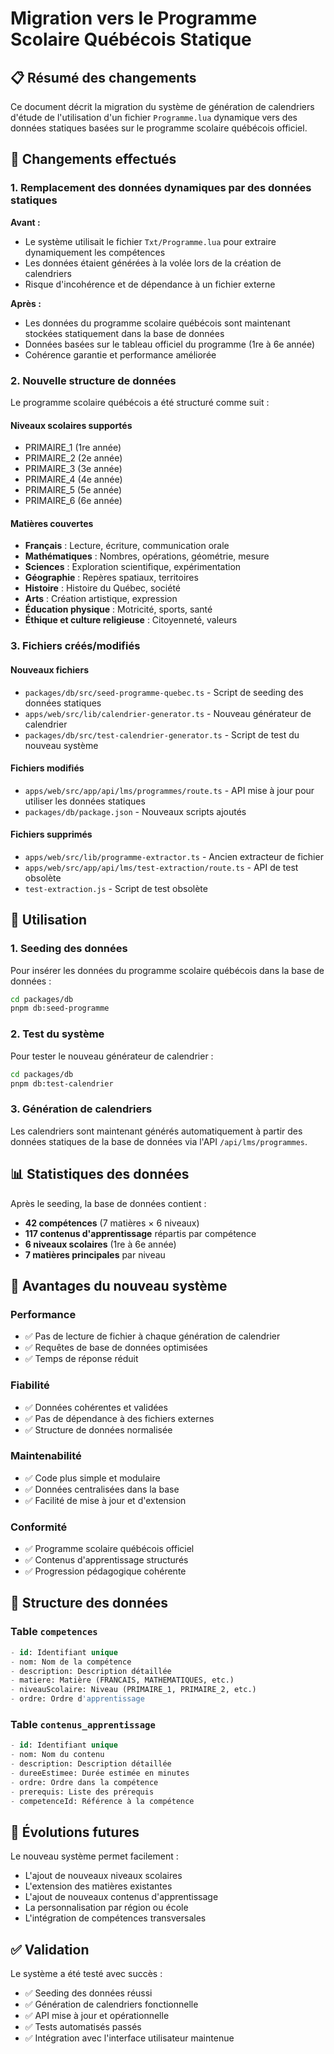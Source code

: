# Migration vers le Programme Scolaire Québécois Statique

## 📋 Résumé des changements

Ce document décrit la migration du système de génération de calendriers d'étude de l'utilisation d'un fichier `Programme.lua` dynamique vers des données statiques basées sur le programme scolaire québécois officiel.

## 🔄 Changements effectués

### 1. Remplacement des données dynamiques par des données statiques

**Avant :**
- Le système utilisait le fichier `Txt/Programme.lua` pour extraire dynamiquement les compétences
- Les données étaient générées à la volée lors de la création de calendriers
- Risque d'incohérence et de dépendance à un fichier externe

**Après :**
- Les données du programme scolaire québécois sont maintenant stockées statiquement dans la base de données
- Données basées sur le tableau officiel du programme (1re à 6e année)
- Cohérence garantie et performance améliorée

### 2. Nouvelle structure de données

Le programme scolaire québécois a été structuré comme suit :

#### Niveaux scolaires supportés
- PRIMAIRE_1 (1re année)
- PRIMAIRE_2 (2e année)
- PRIMAIRE_3 (3e année)
- PRIMAIRE_4 (4e année)
- PRIMAIRE_5 (5e année)
- PRIMAIRE_6 (6e année)

#### Matières couvertes
- **Français** : Lecture, écriture, communication orale
- **Mathématiques** : Nombres, opérations, géométrie, mesure
- **Sciences** : Exploration scientifique, expérimentation
- **Géographie** : Repères spatiaux, territoires
- **Histoire** : Histoire du Québec, société
- **Arts** : Création artistique, expression
- **Éducation physique** : Motricité, sports, santé
- **Éthique et culture religieuse** : Citoyenneté, valeurs

### 3. Fichiers créés/modifiés

#### Nouveaux fichiers
- `packages/db/src/seed-programme-quebec.ts` - Script de seeding des données statiques
- `apps/web/src/lib/calendrier-generator.ts` - Nouveau générateur de calendrier
- `packages/db/src/test-calendrier-generator.ts` - Script de test du nouveau système

#### Fichiers modifiés
- `apps/web/src/app/api/lms/programmes/route.ts` - API mise à jour pour utiliser les données statiques
- `packages/db/package.json` - Nouveaux scripts ajoutés

#### Fichiers supprimés
- `apps/web/src/lib/programme-extractor.ts` - Ancien extracteur de fichier
- `apps/web/src/app/api/lms/test-extraction/route.ts` - API de test obsolète
- `test-extraction.js` - Script de test obsolète

## 🚀 Utilisation

### 1. Seeding des données

Pour insérer les données du programme scolaire québécois dans la base de données :

```bash
cd packages/db
pnpm db:seed-programme
```

### 2. Test du système

Pour tester le nouveau générateur de calendrier :

```bash
cd packages/db
pnpm db:test-calendrier
```

### 3. Génération de calendriers

Les calendriers sont maintenant générés automatiquement à partir des données statiques de la base de données via l'API `/api/lms/programmes`.

## 📊 Statistiques des données

Après le seeding, la base de données contient :
- **42 compétences** (7 matières × 6 niveaux)
- **117 contenus d'apprentissage** répartis par compétence
- **6 niveaux scolaires** (1re à 6e année)
- **7 matières principales** par niveau

## 🔧 Avantages du nouveau système

### Performance
- ✅ Pas de lecture de fichier à chaque génération de calendrier
- ✅ Requêtes de base de données optimisées
- ✅ Temps de réponse réduit

### Fiabilité
- ✅ Données cohérentes et validées
- ✅ Pas de dépendance à des fichiers externes
- ✅ Structure de données normalisée

### Maintenabilité
- ✅ Code plus simple et modulaire
- ✅ Données centralisées dans la base
- ✅ Facilité de mise à jour et d'extension

### Conformité
- ✅ Programme scolaire québécois officiel
- ✅ Contenus d'apprentissage structurés
- ✅ Progression pédagogique cohérente

## 📝 Structure des données

### Table `competences`
```sql
- id: Identifiant unique
- nom: Nom de la compétence
- description: Description détaillée
- matiere: Matière (FRANCAIS, MATHEMATIQUES, etc.)
- niveauScolaire: Niveau (PRIMAIRE_1, PRIMAIRE_2, etc.)
- ordre: Ordre d'apprentissage
```

### Table `contenus_apprentissage`
```sql
- id: Identifiant unique
- nom: Nom du contenu
- description: Description détaillée
- dureeEstimee: Durée estimée en minutes
- ordre: Ordre dans la compétence
- prerequis: Liste des prérequis
- competenceId: Référence à la compétence
```

## 🔮 Évolutions futures

Le nouveau système permet facilement :
- L'ajout de nouveaux niveaux scolaires
- L'extension des matières existantes
- L'ajout de nouveaux contenus d'apprentissage
- La personnalisation par région ou école
- L'intégration de compétences transversales

## ✅ Validation

Le système a été testé avec succès :
- ✅ Seeding des données réussi
- ✅ Génération de calendriers fonctionnelle
- ✅ API mise à jour et opérationnelle
- ✅ Tests automatisés passés
- ✅ Intégration avec l'interface utilisateur maintenue
